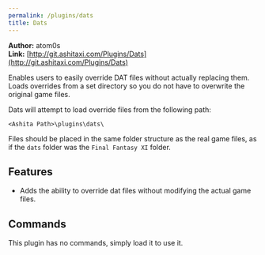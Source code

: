 ```yaml
---
permalink: /plugins/dats
title: Dats
---
```


**Author:** atom0s<br/>
**Link:** [http://git.ashitaxi.com/Plugins/Dats](http://git.ashitaxi.com/Plugins/Dats)

Enables users to easily override DAT files without actually replacing them. Loads overrides from a set directory so you do not have to overwrite the original game files.

Dats will attempt to load override files from the following path:
```
<Ashita Path>\plugins\dats\
```

Files should be placed in the same folder structure as the real game files, as if the `dats` folder was the `Final Fantasy XI` folder.

## Features

  * Adds the ability to override dat files without modifying the actual game files.

## Commands

This plugin has no commands, simply load it to use it.
